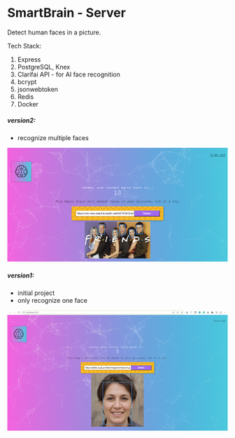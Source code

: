 # SmartBrain - Server
Detect human faces in a picture.



Tech Stack:

1. Express
2. PostgreSQL, Knex
3. Clarifai API - for AI face recognition
4. bcrypt
5. jsonwebtoken
6. Redis
7. Docker





##### version2:

- recognize multiple faces

![2](demo_images/2.png)



##### version1: 

- initial project
- only recognize one face

![1](demo_images/1.png)